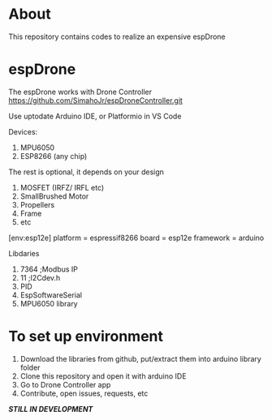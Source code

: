 # About
This repository contains codes to realize an expensive espDrone

# espDrone

The espDrone works with Drone Controller https://github.com/SimahoJr/espDroneController.git

Use uptodate Arduino IDE, or Platformio in VS Code 

Devices:
1. MPU6050
2. ESP8266 (any chip)

The rest is optional, it depends on your design
1. MOSFET (IRFZ/ IRFL etc)
2. SmallBrushed Motor
3. Propellers
4. Frame
5. etc

[env:esp12e]
platform = espressif8266
board = esp12e
framework = arduino

Libdaries 
1. 7364 ;Modbus IP
2. 11 ;I2Cdev.h
3. PID
4. EspSoftwareSerial
5. MPU6050 library

# To set up environment
1. Download the libraries from github, put/extract them into arduino library folder
2. Clone this repository and open it with arduino IDE
3. Go to Drone Controller app
3. Contribute, open issues, requests, etc
    
 ***STILL IN DEVELOPMENT***
